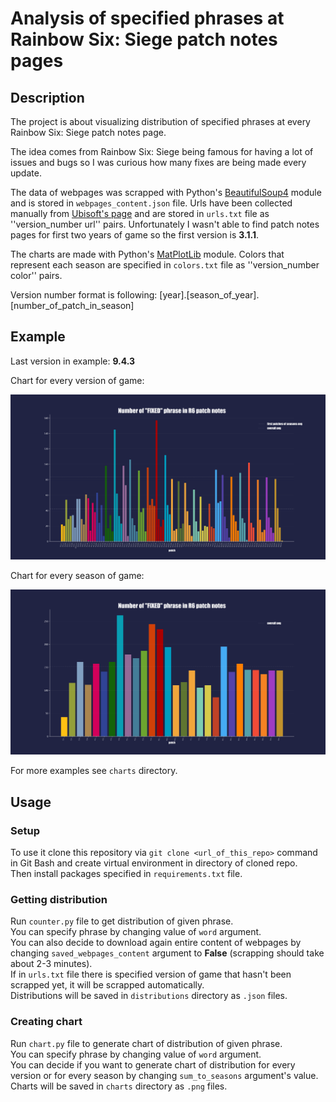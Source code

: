 # Analysis of specified phrases at Rainbow Six: Siege patch notes pages


## Description

The project is about visualizing distribution of specified phrases
at every Rainbow Six: Siege patch notes page.

The idea comes from Rainbow Six: Siege being famous for having a lot of issues and bugs so I was curious how many fixes are being made every update. 

The data of webpages was scrapped with Python's [BeautifulSoup4](https://www.crummy.com/software/BeautifulSoup/bs4/doc/) module
and is stored in `webpages_content.json` file.
Urls have been collected manually from [Ubisoft's page](https://www.ubisoft.com/)
and are stored in `urls.txt` file as ''version_number url'' pairs. 
Unfortunately I wasn't able to find patch notes pages for first two years of game
so the first version is __3.1.1__.

The charts are made with Python's [MatPlotLib](https://matplotlib.org/) module.
Colors that represent each season are specified in `colors.txt` file as ''version_number color'' pairs.

Version number format is following: [year].[season_of_year].[number_of_patch_in_season]


## Example

Last version in example: __9.4.3__

Chart for every version of game:

![fix_chart_v](./charts/fixed_chart_v.png)

Chart for every season of game:

![fix_chart_s](./charts/fixed_chart_s.png)

For more examples see `charts` directory.


## Usage

### Setup

To use it clone this repository via `git clone <url_of_this_repo>` command in Git Bash
and create virtual environment in directory of cloned repo.\
Then install packages specified in `requirements.txt` file.


### Getting distribution

Run `counter.py` file to get distribution of given phrase.\
You can specify phrase by changing value of `word` argument.\
You can also decide to download again entire content of webpages
by changing `saved_webpages_content` argument to __False__ (scrapping should take about 2-3 minutes).\
If in `urls.txt` file there is specified version of game that hasn't been scrapped yet,
it will be scrapped automatically.\
Distributions will be saved in `distributions` directory as `.json` files.


### Creating chart

Run `chart.py` file to generate chart of distribution of given phrase.\
You can specify phrase by changing value of `word` argument.\
You can decide if you want to generate chart of distribution for every version or for every season
by changing `sum_to_seasons` argument's value.\
Charts will be saved in `charts` directory as `.png` files.
